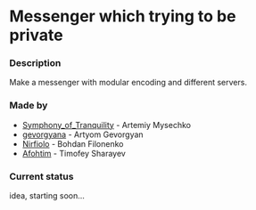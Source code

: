 # Messenger which trying to be private

### Description
Make a messenger with modular encoding and different servers.

### Made by 
- [Symphony_of_Tranquility] - Artemiy Mysechko
- [gevorgyana] - Artyom Gevorgyan
- [Nirfiolo] - Bohdan Filonenko
- [Afohtim] - Timofey Sharayev

[Afohtim]: <https://github.com/Afohtim>
[Nirfiolo]: <https://github.com/NKM6795>
[Symphony_of_Tranquility]: <https://github.com/SymphonyOfTranquility>
[gevorgyana]: <https://github.com/gevorgyana>

### Current status
idea, starting soon...

